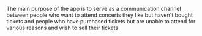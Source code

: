 The main purpose of the app
is to serve as a communication channel between people who want
to attend concerts they like but haven't bought tickets and people who have
purchased tickets but are unable to attend for various reasons and wish to sell their
tickets
